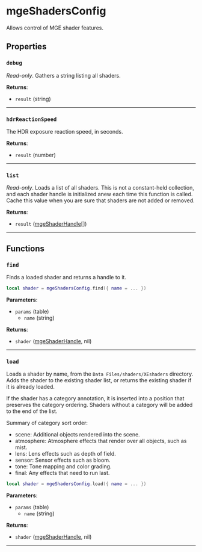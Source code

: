 <!---
	This file is autogenerated. Do not edit this file manually. Your changes will be ignored.
	More information: https://github.com/MWSE/MWSE/tree/master/docs
-->

# mgeShadersConfig
<div class="search_terms" style="display: none">mgeshadersconfig</div>

Allows control of MGE shader features.

## Properties

### `debug`
<div class="search_terms" style="display: none">debug</div>

*Read-only*. Gathers a string listing all shaders.

**Returns**:

* `result` (string)

***

### `hdrReactionSpeed`
<div class="search_terms" style="display: none">hdrreactionspeed</div>

The HDR exposure reaction speed, in seconds.

**Returns**:

* `result` (number)

***

### `list`
<div class="search_terms" style="display: none">list</div>

*Read-only*. Loads a list of all shaders. This is not a constant-held collection, and each shader handle is initialized anew each time this function is called. Cache this value when you are sure that shaders are not added or removed.

**Returns**:

* `result` ([mgeShaderHandle](../../types/mgeShaderHandle)[])

***

## Functions

### `find`
<div class="search_terms" style="display: none">find</div>

Finds a loaded shader and returns a handle to it.

```lua
local shader = mgeShadersConfig.find({ name = ... })
```

**Parameters**:

* `params` (table)
	* `name` (string)

**Returns**:

* `shader` ([mgeShaderHandle](../../types/mgeShaderHandle), nil)

***

### `load`
<div class="search_terms" style="display: none">load</div>

Loads a shader by name, from the `Data Files/shaders/XEshaders` directory. Adds the shader to the existing shader list, or returns the existing shader if it is already loaded.

If the shader has a category annotation, it is inserted into a position that preserves the category ordering. Shaders without a category will be added to the end of the list.

Summary of category sort order:
* scene: Additional objects rendered into the scene.
* atmosphere: Atmosphere effects that render over all objects, such as mist.
* lens: Lens effects such as depth of field.
* sensor: Sensor effects such as bloom.
* tone: Tone mapping and color grading.
* final: Any effects that need to run last.

```lua
local shader = mgeShadersConfig.load({ name = ... })
```

**Parameters**:

* `params` (table)
	* `name` (string)

**Returns**:

* `shader` ([mgeShaderHandle](../../types/mgeShaderHandle), nil)

***

